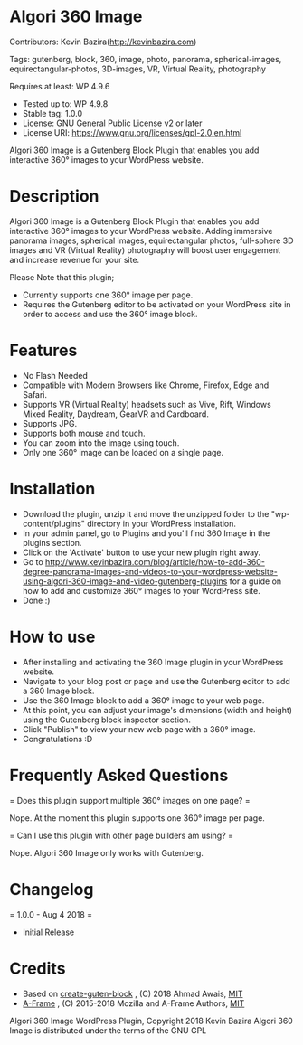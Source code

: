 # Algori 360 Image 

Contributors: Kevin Bazira(http://kevinbazira.com)

Tags: gutenberg, block, 360, image, photo, panorama, spherical-images, equirectangular-photos, 3D-images, VR, Virtual Reality, photography

Requires at least: WP 4.9.6
* Tested up to: WP 4.9.8
* Stable tag: 1.0.0
* License: GNU General Public License v2 or later
* License URI: https://www.gnu.org/licenses/gpl-2.0.en.html

Algori 360 Image is a Gutenberg Block Plugin that enables you add interactive 360° images to your WordPress website. 

# Description 

Algori 360 Image is a Gutenberg Block Plugin that enables you add interactive 360° images to your WordPress website. Adding immersive panorama images, spherical images, equirectangular photos, full-sphere 3D images and VR (Virtual Reality) photography will boost user engagement and increase revenue for your site.

Please Note that this plugin; 
* Currently supports one 360° image per page.
* Requires the Gutenberg editor to be activated on your WordPress site in order to access and use the 360° image block.

# Features

* No Flash Needed
* Compatible with Modern Browsers like Chrome, Firefox, Edge and Safari.
* Supports VR (Virtual Reality) headsets such as Vive, Rift, Windows Mixed Reality, Daydream, GearVR and Cardboard.
* Supports JPG.
* Supports both mouse and touch.
* You can zoom into the image using touch.
* Only one 360° image can be loaded on a single page.

# Installation

* Download the plugin, unzip it and move the unzipped folder to the "wp-content/plugins" directory in your WordPress installation.
* In your admin panel, go to Plugins and you'll find 360 Image in the plugins section.
* Click on the 'Activate' button to use your new plugin right away.
* Go to http://www.kevinbazira.com/blog/article/how-to-add-360-degree-panorama-images-and-videos-to-your-wordpress-website-using-algori-360-image-and-video-gutenberg-plugins for a guide on how to add and customize 360° images to your WordPress site.
* Done :)

# How to use 

* After installing and activating the 360 Image plugin in your WordPress website.
* Navigate to your blog post or page and use the Gutenberg editor to add a 360 Image block.
* Use the 360 Image block to add a 360° image to your web page.
* At this point, you can adjust your image's dimensions (width and height) using the Gutenberg block inspector section.
* Click "Publish" to view your new web page with a 360° image.
* Congratulations :D

# Frequently Asked Questions 

= Does this plugin support multiple 360° images on one page? =

Nope. At the moment this plugin supports one 360° image per page.

= Can I use this plugin with other page builders am using? =

Nope. Algori 360 Image only works with Gutenberg.

# Changelog 

= 1.0.0 - Aug 4 2018 =
* Initial Release

# Credits

* Based on [create-guten-block](https://github.com/ahmadawais/create-guten-block) , (C) 2018 Ahmad Awais, [MIT](https://opensource.org/licenses/MIT)
* [A-Frame](https://aframe.io/) , (C) 2015-2018 Mozilla and A-Frame Authors, [MIT](https://opensource.org/licenses/MIT)

Algori 360 Image WordPress Plugin, Copyright 2018 Kevin Bazira
Algori 360 Image is distributed under the terms of the GNU GPL